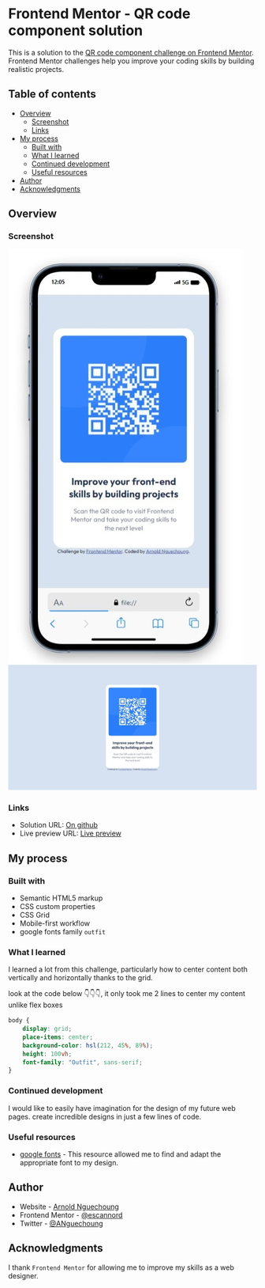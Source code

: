 # Frontend Mentor - QR code component solution

This is a solution to the [QR code component challenge on Frontend Mentor](https://www.frontendmentor.io/challenges/qr-code-component-iux_sIO_H). Frontend Mentor challenges help you improve your coding skills by building realistic projects. 

## Table of contents

- [Overview](#overview)
  - [Screenshot](#screenshot)
  - [Links](#links)
- [My process](#my-process)
  - [Built with](#built-with)
  - [What I learned](#what-i-learned)
  - [Continued development](#continued-development)
  - [Useful resources](#useful-resources)
- [Author](#author)
- [Acknowledgments](#acknowledgments)



## Overview

### Screenshot

![](images/screenshot_mobile.jpeg)![](images/screenshot_web.jpg)


### Links
- Solution URL: [On github]([https://your-solution-url.com](https://github.com/escannord/qr-code-component-main))
- Live preview URL: [Live preview](https://your-live-site-url.com)

## My process

### Built with

- Semantic HTML5 markup
- CSS custom properties
- CSS Grid
- Mobile-first workflow
- google fonts family ``outfit``



### What I learned

I learned a lot from this challenge, particularly how to center content both vertically and horizontally thanks to the grid.

look at the code below 👇👇👇, it only took me 2 lines to center my content unlike flex boxes


```css
body {
	display: grid;
	place-items: center;
	background-color: hsl(212, 45%, 89%);
	height: 100vh;
	font-family: "Outfit", sans-serif;
}
```



### Continued development

I would like to easily have imagination for the design of my future web pages. create incredible designs in just a few lines of code.


### Useful resources

- [google fonts](https://fonts.googleapis.com) - This resource allowed me to find and adapt the appropriate font to my design.


## Author

- Website - [Arnold Nguechoung](https://github.com/escannord)
- Frontend Mentor - [@escannord](https://www.frontendmentor.io/profile/escannord)
- Twitter - [@ANguechoung](https://x.com/ANguechoung)

## Acknowledgments

I thank ``Frontend Mentor`` for allowing me to improve my skills as a web designer.


